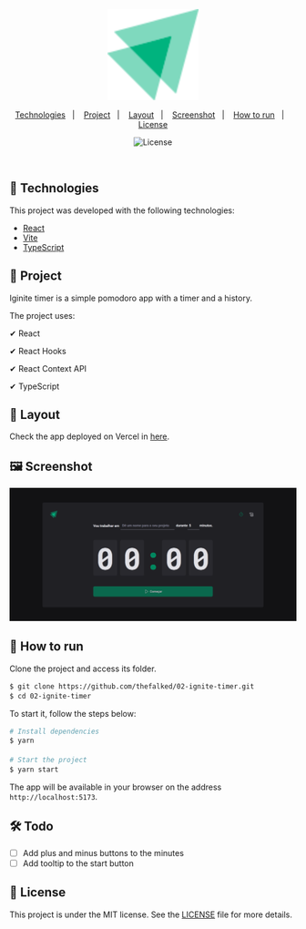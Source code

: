 <p align="center">
  <img alt="Letmeask" src=".github/logo.svg" width="160px">
</p>

<p align="center">
  <a href="#-technologies">Technologies</a>&nbsp;&nbsp;&nbsp;|&nbsp;&nbsp;&nbsp;
  <a href="#-project">Project</a>&nbsp;&nbsp;&nbsp;|&nbsp;&nbsp;&nbsp;
  <a href="#-layout">Layout</a>&nbsp;&nbsp;&nbsp;|&nbsp;&nbsp;&nbsp;
  <a href="#-screenshot">Screenshot</a>&nbsp;&nbsp;&nbsp;|&nbsp;&nbsp;&nbsp;
  <a href="#-how-to-run">How to run</a>&nbsp;&nbsp;&nbsp;|&nbsp;&nbsp;&nbsp;
  <a href="#-license">License</a>
</p>

<p align="center">
  <img  src="https://img.shields.io/static/v1?label=license&message=MIT&color=8257E5&labelColor=000000" alt="License">   
</p>

<br>

## 🧪 Technologies

This project was developed with the following technologies:

- [React](https://reactjs.org)
- [Vite](https://nextjs.org/)
- [TypeScript](https://www.typescriptlang.org/)

## 🍺 Project

Iginite timer is a simple pomodoro app with a timer and a history.

The project uses:

✔ React

✔ React Hooks

✔ React Context API

✔ TypeScript

## 🔖 Layout

Check the app deployed on Vercel in [here](https://ignite-timer-thefalked.vercel.app).

## 🖼 Screenshot

<p align="center">
  <img  src=".github/screenshot.png" alt="screenshot ignite timer">   
</p>

## 🚀 How to run

Clone the project and access its folder.

```bash
$ git clone https://github.com/thefalked/02-ignite-timer.git
$ cd 02-ignite-timer
```

To start it, follow the steps below:

```bash
# Install dependencies
$ yarn

# Start the project
$ yarn start
```

The app will be available in your browser on the address `http://localhost:5173`.

## 🛠 Todo

- [ ] Add plus and minus buttons to the minutes
- [ ] Add tooltip to the start button

## 📝 License

This project is under the MIT license. See the [LICENSE](LICENSE) file for more details.
